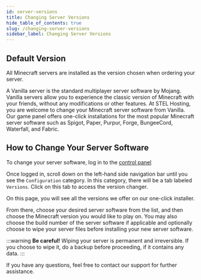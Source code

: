 ```yaml
---
id: server-versions
title: Changing Server Versions
hide_table_of_contents: true
slug: /changing-server-versions
sidebar_label: Changing Server Versions
---
```

## Default Version
All Minecraft servers are installed as the version chosen when ordering your server.

A Vanilla server is the standard multiplayer server software by Mojang. Vanilla servers allow you to experience the classic version of Minecraft with your friends, without any modifications or other features. At STEL Hosting, you are welcome to change your Minecraft server software from Vanilla. Our game panel offers one-click installations for the most popular Minecraft server software such as Spigot, Paper, Purpur, Forge, BungeeCord, Waterfall, and Fabric.

## How to Change Your Server Software
To change your server software, log in to the [control panel](https://control.stelhosting.com/)

Once logged in, scroll down on the left-hand side navigation bar until you see the `Configuration` category. In this category, there will be a tab labeled `Versions`. Click on this tab to access the version changer.

On this page, you will see all the versions we offer on our one-click installer.

From there, choose your desired server software from the list, and then choose the Minecraft version you would like to play on. You may also choose the build number of the server software if applicable and optionally choose to wipe your server files before installing your new server software.

:::warning
**Be careful!** Wiping your server is permanent and irreversible. If you choose to wipe it, do a backup before proceeding, if it contains any data.
:::

If you have any questions, feel free to contact our support for further assistance.
